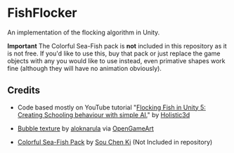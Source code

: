 # FishFlocker
An implementation of the flocking algorithm in Unity.

**Important** The Colorful Sea-Fish pack is **not** included in this repository as it is not free.  If you'd like to use this, buy that pack or just replace the game objects with any you would like to use instead, even primative shapes work fine (although they will have no animation obviously).

## Credits

* Code based mostly on YouTube tutorial "[Flocking Fish in Unity 5: Creating Schooling behaviour with simple AI.](https://www.youtube.com/watch?v=eMpI1eCsIyM)" by [Holistic3d](https://www.youtube.com/channel/UCp_SOgsRYdLfIEWLjM62ZJg)

* [Bubble texture](http://opengameart.org/content/transparent-bubble) by [aloknarula](http://opengameart.org/users/aloknarula) via [OpenGameArt](http://opengameart.org/)

* [Colorful Sea-Fish Pack](https://www.assetstore.unity3d.com/en/#!/content/12389) by [Sou Chen Ki](https://www.assetstore.unity3d.com/en/#!/search/page=1/sortby=popularity/query=publisher:1796) (Not Included in repository)




